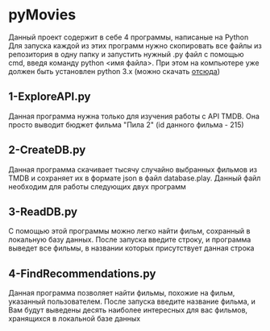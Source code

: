 # pyMovies
Данный проект содержит в себе 4 программы, написаные на Python  
Для запуска каждой из этих программ нужно скопировать все файлы из репозитория в одну папку и запустить нужный .py файл с помощью cmd, введя команду python <имя файла>. При этом на компьютере уже должен быть установлен python 3.x (можно скачать [отсюда](https://www.python.org))

1-ExploreAPI.py
--------------------
Данная программа нужна только для изучения работы с API TMDB. Она просто выводит бюджет фильма "Пила 2" (id данного фильма - 215)

2-CreateDB.py
--------------------
Данная программа скачивает тысячу случайно выбранных фильмов из TMDB и сохраняет их в формате json в файл database.play. Данный файл необходим для работы следующих двух программ

3-ReadDB.py
--------------------
С помощью этой программы можно легко найти фильм, сохранный в локальную базу данных. После запуска введите строку, и программа выведет все фильмы, в названии которых присутствует данная строка

4-FindRecommendations.py
--------------------
Данная программа позволяет найти фильмы, похожие на фильм, указанный пользователем. После запуска введите название фильма, и Вам будут выведены десять наиболее интересных для вас фильмов, хранящихся в локальной базе данных